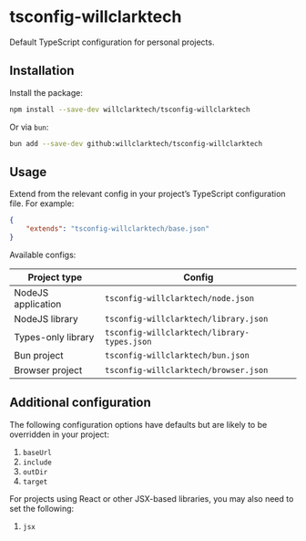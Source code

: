 # tsconfig-willclarktech

Default TypeScript configuration for personal projects.

## Installation

Install the package:

```sh
npm install --save-dev willclarktech/tsconfig-willclarktech
```

Or via `bun`:

```sh
bun add --save-dev github:willclarktech/tsconfig-willclarktech
```

## Usage

Extend from the relevant config in your project’s TypeScript configuration file. For example:

```json
{
	"extends": "tsconfig-willclarktech/base.json"
}
```

Available configs:

| Project type       | Config                                      |
| ------------------ | ------------------------------------------- |
| NodeJS application | `tsconfig-willclarktech/node.json`          |
| NodeJS library     | `tsconfig-willclarktech/library.json`       |
| Types-only library | `tsconfig-willclarktech/library-types.json` |
| Bun project        | `tsconfig-willclarktech/bun.json`           |
| Browser project    | `tsconfig-willclarktech/browser.json`       |

## Additional configuration

The following configuration options have defaults but are likely to be overridden in your project:

1. `baseUrl`
1. `include`
1. `outDir`
1. `target`

For projects using React or other JSX-based libraries, you may also need to set the following:

1. `jsx`
